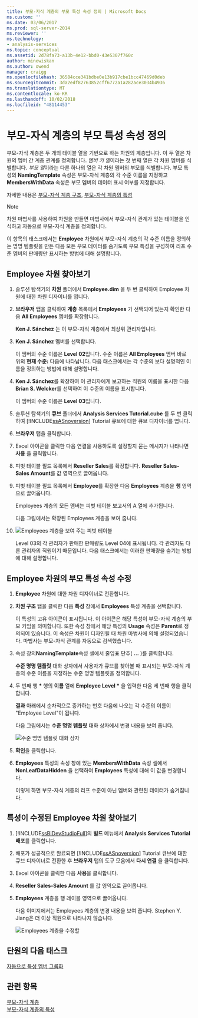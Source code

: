 ```yaml
---
title: 부모-자식 계층의 부모 특성 속성 정의 | Microsoft Docs
ms.custom: ''
ms.date: 03/06/2017
ms.prod: sql-server-2014
ms.reviewer: ''
ms.technology:
- analysis-services
ms.topic: conceptual
ms.assetid: 2d78fa73-a13b-4e12-bbd0-43e5307f760c
author: minewiskan
ms.author: owend
manager: craigg
ms.openlocfilehash: 36584cce341bdbe0e13b917cbe1bcc47469d0deb
ms.sourcegitcommit: 3da2edf82763852cff6772a1a282ace3034b4936
ms.translationtype: MT
ms.contentlocale: ko-KR
ms.lasthandoff: 10/02/2018
ms.locfileid: "48114453"
---
```

# <a name="defining-parent-attribute-properties-in-a-parent-child-hierarchy"></a>부모-자식 계층의 부모 특성 속성 정의
  부모-자식 계층은 두 개의 테이블 열을 기반으로 하는 차원의 계층입니다. 이 두 열은 차원의 멤버 간 계층 관계를 정의합니다. *멤버 키 열*이라는 첫 번째 열은 각 차원 멤버를 식별합니다. *부모 열*이라는 다른 하나의 열은 각 차원 멤버의 부모를 식별합니다. 부모 특성의 **NamingTemplate** 속성은 부모-자식 계층의 각 수준 이름을 지정하고 **MembersWithData** 속성은 부모 멤버의 데이터 표시 여부를 지정합니다.  
  
 자세한 내용은 [부모-자식 계층 구조](multidimensional-models/parent-child-dimension.md), [부모-자식 계층의 특성](multidimensional-models/parent-child-dimension-attributes.md)  
  
> [!NOTE]  
>  차원 마법사를 사용하여 차원을 만들면 마법사에서 부모-자식 관계가 있는 테이블을 인식하고 자동으로 부모-자식 계층을 정의합니다.  
  
 이 항목의 태스크에서는 **Employee** 차원에서 부모-자식 계층의 각 수준 이름을 정의하는 명명 템플릿을 만든 다음 모든 부모 데이터를 숨기도록 부모 특성을 구성하여 리프 수준 멤버의 판매량만 표시하는 방법에 대해 설명합니다.  
  
## <a name="browsing-the-employee-dimension"></a>Employee 차원 찾아보기  
  
1.  솔루션 탐색기의 **차원** 폴더에서 **Employee.dim** 을 두 번 클릭하여 Employee 차원에 대한 차원 디자이너를 엽니다.  
  
2.  **브라우저** 탭을 클릭하여 **계층** 목록에서 **Employees** 가 선택되어 있는지 확인한 다음 **All Employees** 멤버를 확장합니다.  
  
     **Ken J. Sánchez** 는 이 부모-자식 계층에서 최상위 관리자입니다.  
  
3.  **Ken J. Sánchez** 멤버를 선택합니다.  
  
     이 멤버의 수준 이름은 **Level 02**입니다. 수준 이름은 **All Employees** 멤버 바로 위의 **현재 수준:** 다음에 나타납니다. 다음 태스크에서는 각 수준의 보다 설명적인 이름을 정의하는 방법에 대해 설명합니다.  
  
4.  **Ken J. Sánchez**를 확장하여 이 관리자에게 보고하는 직원의 이름을 표시한 다음 **Brian S. Welcker**를 선택하여 이 수준의 이름을 표시합니다.  
  
     이 멤버의 수준 이름은 **Level 03**입니다.  
  
5.  솔루션 탐색기의 **큐브** 폴더에서 **Analysis Services Tutorial.cube** 를 두 번 클릭하여 [!INCLUDE[ssASnoversion](../includes/ssasnoversion-md.md)] Tutorial 큐브에 대한 큐브 디자이너를 엽니다.  
  
6.  **브라우저** 탭을 클릭합니다.  
  
7.  Excel 아이콘을 클릭한 다음 연결을 사용하도록 설정할지 묻는 메시지가 나타나면 **사용** 을 클릭합니다.  
  
8.  피벗 테이블 필드 목록에서 **Reseller Sales**를 확장합니다. **Reseller Sales-Sales Amount**를 값 영역으로 끌어옵니다.  
  
9. 피벗 테이블 필드 목록에서 **Employee**를 확장한 다음 **Employees** 계층을 **행** 영역으로 끌어옵니다.  
  
     Employees 계층의 모든 멤버는 피벗 테이블 보고서의 A 열에 추가됩니다.  
  
     다음 그림에서는 확장된 Employees 계층을 보여 줍니다.  
  
10. ![Employees 계층을 보여 주는 피벗 테이블](../../2014/tutorials/media/l4-employee-1.gif "직원 계층을 보여 주는 피벗 테이블")  
  
     Level 03의 각 관리자가 판매한 판매량도 Level 04에 표시됩니다. 각 관리자도 다른 관리자의 직원이기 때문입니다. 다음 태스크에서는 이러한 판매량을 숨기는 방법에 대해 설명합니다.  
  
## <a name="modifying-parent-attribute-properties-in-the-employee-dimension"></a>Employee 차원의 부모 특성 속성 수정  
  
1.  **Employee** 차원에 대한 차원 디자이너로 전환합니다.  
  
2.  **차원 구조** 탭을 클릭한 다음 **특성** 창에서 **Employees** 특성 계층을 선택합니다.  
  
     이 특성의 고유 아이콘이 표시됩니다. 이 아이콘은 해당 특성이 부모-자식 계층의 부모 키임을 의미합니다. 또한 속성 창에서 해당 특성의 **Usage** 속성은 **Parent**로 정의되어 있습니다. 이 속성은 차원이 디자인될 때 차원 마법사에 의해 설정되었습니다. 마법사는 부모-자식 관계를 자동으로 검색했습니다.  
  
3.  속성 창의**NamingTemplate**속성 셀에서 줄임표 단추( **...** )를 클릭합니다.  
  
     **수준 명명 템플릿** 대화 상자에서 사용자가 큐브를 찾아볼 때 표시되는 부모-자식 계층의 수준 이름을 지정하는 수준 명명 템플릿을 정의합니다.  
  
4.  두 번째 행 **\*** 행의 **이름** 열에 **Employee Level \*** 을 입력한 다음 세 번째 행을 클릭합니다.  
  
     **결과** 아래에서 순차적으로 증가하는 번호 다음에 나오는 각 수준의 이름이 "Employee Level"이 됩니다.  
  
     다음 그림에서는 **수준 명명 템플릿** 대화 상자에서 변경 내용을 보여 줍니다.  
  
     ![수준 명명 템플릿 대화 상자](../../2014/tutorials/media/l4-namingtemplate.gif "수준 명명 템플릿 대화 상자")  
  
5.  **확인**을 클릭합니다.  
  
6.  **Employees** 특성의 속성 창에 있는 **MembersWithData** 속성 셀에서 **NonLeafDataHidden** 을 선택하여 **Employees** 특성에 대해 이 값을 변경합니다.  
  
     이렇게 하면 부모-자식 계층의 리프 수준이 아닌 멤버와 관련된 데이터가 숨겨집니다.  
  
## <a name="browsing-the-employee-dimension-with-the-modified-attributes"></a>특성이 수정된 Employee 차원 찾아보기  
  
1.  [!INCLUDE[ssBIDevStudioFull](../includes/ssbidevstudiofull-md.md)]의 **빌드** 메뉴에서 **Analysis Services Tutorial 배포**를 클릭합니다.  
  
2.  배포가 성공적으로 완료되면 [!INCLUDE[ssASnoversion](../includes/ssasnoversion-md.md)] Tutorial 큐브에 대한 큐브 디자이너로 전환한 후 **브라우저** 탭의 도구 모음에서 **다시 연결** 을 클릭합니다.  
  
3.  Excel 아이콘을 클릭한 다음 **사용**을 클릭합니다.  
  
4.  **Reseller Sales-Sales Amount** 를 값 영역으로 끌어옵니다.  
  
5.  **Employees** 계층을 행 레이블 영역으로 끌어옵니다.  
  
     다음 이미지에서는 Employees 계층의 변경 내용을 보여 줍니다. Stephen Y. Jiang은 더 이상 직원으로 나타나지 않습니다.  
  
     ![Employees 계층을 수정할](../../2014/tutorials/media/l4-employee-2.png "수정 직원 계층")  
  
## <a name="next-task-in-lesson"></a>단원의 다음 태스크  
 [자동으로 특성 멤버 그룹화](../analysis-services/lesson-4-3-automatically-grouping-attribute-members.md)  
  
## <a name="see-also"></a>관련 항목  
 [부모-자식 계층](multidimensional-models/parent-child-dimension.md)   
 [부모-자식 계층의 특성](multidimensional-models/parent-child-dimension-attributes.md)  
  
  
